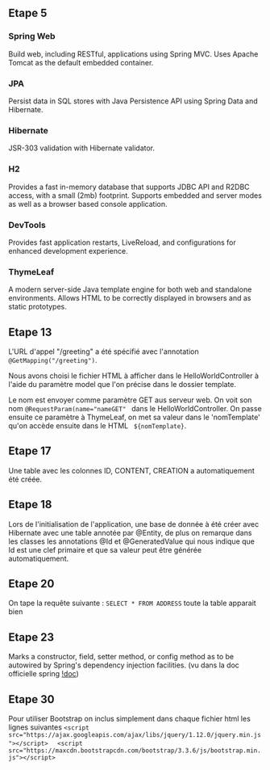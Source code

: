 ## Etape 5

### Spring Web

Build web, including RESTful, applications using Spring MVC. Uses Apache Tomcat as the default embedded container.

### JPA

Persist data in SQL stores with Java Persistence API using Spring Data and Hibernate.

### Hibernate

JSR-303 validation with Hibernate validator.

### H2

Provides a fast in-memory database that supports JDBC API and R2DBC access, with a small (2mb) footprint. Supports embedded and server modes as well as a browser based console application.

### DevTools

Provides fast application restarts, LiveReload, and configurations for enhanced development experience.

### ThymeLeaf

A modern server-side Java template engine for both web and standalone environments. Allows HTML to be correctly displayed in browsers and as static prototypes.


## Etape 13

L'URL d'appel "/greeting" a été spécifié avec l'annotation ```@GetMapping("/greeting")```.

Nous avons choisi le fichier HTML à afficher dans le HelloWorldController à l'aide du paramètre model que l'on précise dans le dossier template.

Le nom est envoyer comme paramètre GET aus serveur web. On voit son nom ```@RequestParam(name="nameGET" ``` dans le HelloWorldController. On passe ensuite ce paramètre à ThymeLeaf, on met sa valeur dans le 'nomTemplate' qu'on accède ensuite dans le HTML ``` ${nomTemplate}```.

## Etape 17

Une table  avec les colonnes ID, CONTENT, CREATION a automatiquement été créée.

## Etape 18

Lors de l'initialisation de l'application, une base de donnée à été créer avec Hibernate avec une table annotée par @Entity, de plus on remarque dans les classes les annotations @Id et @GeneratedValue qui nous indique que Id est une clef primaire et que sa valeur peut être générée automatiquement.

## Etape 20

On tape la requête suivante : ```SELECT * FROM ADDRESS``` toute la table apparait bien

## Etape 23

Marks a constructor, field, setter method, or config method as to be autowired by Spring's dependency injection facilities. (vu dans la doc officielle spring [!doc](https://docs.spring.io/spring-framework/docs/current/javadoc-api/org/springframework/beans/factory/annotation/Autowired.html))

## Etape 30

Pour utiliser Bootstrap on inclus simplement dans chaque fichier html les lignes suivantes
```<script src="https://ajax.googleapis.com/ajax/libs/jquery/1.12.0/jquery.min.js"></script>  ```
```<script src="https://maxcdn.bootstrapcdn.com/bootstrap/3.3.6/js/bootstrap.min.js"></script>```